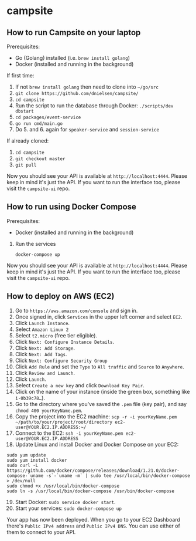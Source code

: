 # campsite

## How to run Campsite on your laptop
Prerequisites: 
- Go (Golang) installed (i.e. `brew install golang`)
- Docker (installed and running in the background)

If first time:
1. If not `brew install golang` then need to clone into `~/go/src`
2. `git clone https://github.com/dnielsen/campsite/` 
3. `cd campsite` 
4. Run the script to run the database through Docker: `./scripts/dev dbstart`
5. `cd packages/event-service`
6. `go run cmd/main.go`
7. Do 5. and 6. again for `speaker-service` and `session-service`


If already cloned:
1. `cd campsite`
2. `git checkout master`
3. `git pull`

Now you should see your API is available at `http://localhost:4444`. Please keep in mind it's just the API. If you want to run the interface too, please visit the `campsite-ui` repo.

## How to run using Docker Compose
Prerequisites: 
- Docker (installed and running in the background)

1. Run the services
    ```
    docker-compose up
    ```

Now you should see your API is available at `http://localhost:4444`. Please keep in mind it's just the API. If you want to run the interface too, please visit the `campsite-ui` repo.


## How to deploy on AWS (EC2)

1. Go to `https://aws.amazon.com/console` and sign in.
2. Once signed in, click `Services` in the upper left corner and select `EC2`.
3. Click `Launch Instance`.
4. Select `Amazon Linux 2`
5. Select `t2.micro` (free tier eligible).
6. Click `Next: Configure Instance Details`.
7. Click `Next: Add Storage`.
8. Click `Next: Add Tags`.
9. Click `Next: Configure Security Group`
10. Click `Add Rule` and set the `Type` to `All traffic` and `Source` to `Anywhere`.
11. Click `Review and Launch`.
12. Click `Launch`.
13. Select `Create a new key` and click `Download Key Pair`.
14. Click on the name of your instance (inside the green box, something like `i-0b39c78…`).
15. Go to the directory where you've saved the `.pem` file (key pair), and say `chmod 400 yourKeyName.pem`.
16. Copy the project into the EC2 machine: `scp -r -i yourKeyName.pem ~/path/to/your/project/root/directory ec2-user@YOUR.EC2.IP.ADDRESS:~/`
17. Connect to the EC2: `ssh -i yourKeyName.pem ec2-user@YOUR.EC2.IP.ADDRESS`
18. Update Linux and install Docker and Docker Compose on your EC2:
```
sudo yum update
sudo yum install docker
sudo curl -L https://github.com/docker/compose/releases/download/1.21.0/docker-compose-`uname -s`-`uname -m` | sudo tee /usr/local/bin/docker-compose > /dev/null
sudo chmod +x /usr/local/bin/docker-compose
sudo ln -s /usr/local/bin/docker-compose /usr/bin/docker-compose
```
19. Start Docker: `sudo service docker start`.
20. Start your services: `sudo docker-compose up`

Your app has now been deployed. When you go to your EC2 Dashboard there's `Public IPv4 address` and `Public IPv4 DNS`. You can use either of them to connect to your API. 